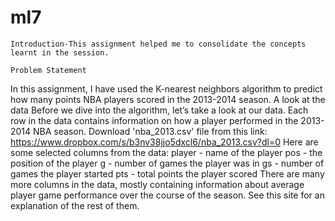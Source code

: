 # ml7



    Introduction-This assignment helped me to consolidate the concepts learnt in the session.

    Problem Statement

In this assignment, I have used the K-nearest neighbors algorithm to predict how many points NBA players scored in the 2013-2014 season. A look at the data Before we dive into the algorithm, let’s take a look at our data. Each row in the data contains information on how a player performed in the 2013-2014 NBA season. Download 'nba_2013.csv' file from this link: https://www.dropbox.com/s/b3nv38jjo5dxcl6/nba_2013.csv?dl=0 Here are some selected columns from the data: player - name of the player pos - the position of the player g - number of games the player was in gs - number of games the player started pts - total points the player scored There are many more columns in the data, mostly containing information about average player game performance over the course of the season. See this site for an explanation of the rest of them.
